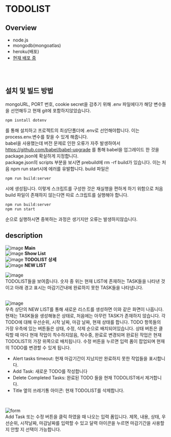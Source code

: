 # TODOLIST
## Overview
* node.js
* mongodb(mongoatlas)
* heroku(배포)
* [현재 배포 중](https://rocky-depths-59329.herokuapp.com/)
</br>
</br>

## 설치 및 빌드 방법
mongoURL, PORT 번호, cookie secret을 감추기 위해 .env 파일에다가 해당 변수들을 선언해두고 현재 git에 포함하지않았습니다.
~~~ 
npm isntall dotenv 
~~~ 
를 통해 설치하고 프로젝트의 최상단폴더에 .env로 선언해야합니다. 이는 process.env.변수를 찾을 수 있게 해줍니다.
</br>
babel을 사용했는데 버전 문제로 인한 오류가 자주 발생하여서 https://github.com/babel/babel-upgrade 를 통해 babel을 업그레이드 한 것을 
package.json에 확실하게 지정합니다.
</br>
package.json의 scripts 부분을 보시면 prebuild에 rm -rf build가 있습니다. 이는 처음 npm run start시에 에러를 유발합니다. build 파일은
~~~
npm run build:server
~~~ 
시에 생성됩니다. 이렇게 스크립트를 구성한 것은 재실행을 편하게 하기 위함으로 처음 build 파일이 존재하지 않는다면 따로 스크립트를 실행해야 합니다.
~~~
npm run build:server
npm run start
~~~
순으로 실행하시면 중복하는 과정은 생기지만 오류는 발생하지않습니다.

## description
![image](https://user-images.githubusercontent.com/32104982/57986039-bd45ad80-7aaa-11e9-8083-da409240a5d9.png)
**Main**
</br>
![image](https://user-images.githubusercontent.com/32104982/57986056-e108f380-7aaa-11e9-85e5-ea082857a016.png)
**Show List**
</br>
![image](https://user-images.githubusercontent.com/32104982/57986066-f8e07780-7aaa-11e9-85c0-6d7e250f0d3e.png)
**TODOLIST 상세**
</br>
![image](https://user-images.githubusercontent.com/32104982/57986078-11e92880-7aab-11e9-802c-8e898fdad138.png)
**NEW LIST**

![image](https://user-images.githubusercontent.com/32104982/57985688-a00ee000-7aa6-11e9-8855-3f64394d4051.png)</br>
TODOLIST들을 보여줍니다. 
숫자 중 위는 현재 LIST에 존재하는 TASK들을 나타낸 것이고 아래 경고 표시는 마감기간내에 완료하지 못한 TASK들을 나타냅니다.
</br></br>

![image](https://user-images.githubusercontent.com/32104982/57985722-13b0ed00-7aa7-11e9-9be0-4926bf488bd8.png)</br>
우측 상단의 NEW LIST를 통해 새로운 리스트를 생성하면 이와 같은 화면이 나옵니다.
현재는 TASK들을 생성해놓은 상태로, 처음에는 아무런 TASK가 존재하지 않습니다.
각 TODO에 대해 우선순위, 시작 날짜, 마감 날짜, 현재 상태를 합니다.
TODO 항목들의 가장 우측에 있는 버튼들은 상태, 수정, 삭제 순으로 배치되어있습니다.
상태 버튼은 클릭할 때 마다 현재 작업이 착수하지않음, 착수중, 완료로 변경되며 완료된 작업은 현재 TODOLIST의 가장 위쪽으로 배치됩니다.
수정 버튼을 누르면 입력 폼이 팝업되며 현재의 TODO를 변경할 수 있게 됩니다.

* Alert tasks timeout: 현재 마감기간이 지났지만 완료하지 못한 작업들을 표시합니다.
* Add Task: 새로운 TODO를 작성합니다
* Delete Completed Tasks: 완료된 TODO 들을 현재 TODOLIST에서 제거합니다.
* Title 옆의 쓰레기통 아이콘: 현재 TODOLIST를 삭제합니다.
</br>

![form](https://user-images.githubusercontent.com/32104982/57985669-650cac80-7aa6-11e9-97d6-f647027bde2d.png)
</br>
Add Task 또는 수정 버튼을 클릭 하였을 때 나오는 입력 폼입니다.
제목, 내용, 상태, 우선순위, 시작날짜, 마감날짜를 입력할 수 있고 달력 아이콘을 누르면 마감기간을 사용할 지 안할 지 선택이 가능합니다.



